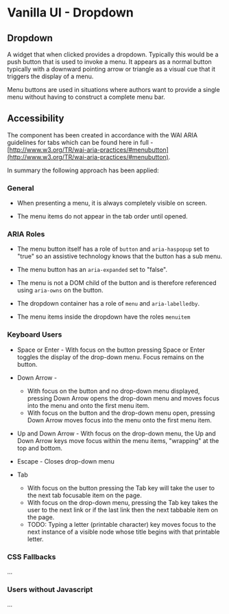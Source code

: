 # Vanilla UI - Dropdown

## Dropdown

A widget that when clicked provides a dropdown.  Typically this would be a push button that is used to invoke a menu. It appears as a normal button typically with a downward pointing arrow or triangle as a visual cue that it triggers the display of a menu.

Menu buttons are used in situations where authors want to provide a single menu without having to construct a complete menu bar.


## Accessibility

The component has been created in accordance with the WAI ARIA guidelines for tabs which can be found here in full - [http://www.w3.org/TR/wai-aria-practices/#menubutton](http://www.w3.org/TR/wai-aria-practices/#menubutton).

In summary the following approach has been applied:

### General

* When presenting a menu, it is always completely visible on screen.

* The menu items do not appear in the tab order until opened.


### ARIA Roles

* The menu button itself has a role of `button` and `aria-haspopup` set to "true" so an assistive technology knows that the button has a sub menu.

* The menu button has an `aria-expanded` set to "false".

* The menu is not a DOM child of the button and is therefore referenced using `aria-owns` on the button.

* The dropdown container has a role of `menu` and `aria-labelledby`.

* The menu items inside the dropdown have the roles `menuitem`


### Keyboard Users

* Space or Enter - With focus on the button pressing Space or Enter toggles the display of the drop-down menu. Focus remains on the button.

* Down Arrow -
    - With focus on the button and no drop-down menu displayed, pressing Down Arrow opens the drop-down menu and moves focus into the menu and onto the first menu item.
    - With focus on the button and the drop-down menu open, pressing Down Arrow moves focus into the menu onto the first menu item.

* Up and Down Arrow - With focus on the drop-down menu, the Up and Down Arrow keys move focus within the menu items, "wrapping" at the top and bottom.

* Escape - Closes drop-down menu

* Tab
    - With focus on the button pressing the Tab key will take the user to the next tab focusable item on the page.
    - With focus on the drop-down menu, pressing the Tab key takes the user to the next link or if the last link then the next tabbable item on the page.
    - TODO: Typing a letter (printable character) key moves focus to the next instance of a visible node whose title begins with that printable letter.


### CSS Fallbacks

...


### Users without Javascript

...


